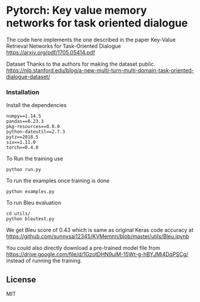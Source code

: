 # Pytorch: Key value memory networks for task oriented dialogue

The code here implements the one described in the paper Key-Value Retrieval Networks for Task-Oriented Dialogue <https://arxiv.org/pdf/1705.05414.pdf>


Dataset
Thanks to the authors for making the dataset public.
<https://nlp.stanford.edu/blog/a-new-multi-turn-multi-domain-task-oriented-dialogue-dataset/>

### Installation
Install the dependencies
```
numpy==1.14.5
pandas==0.23.3
pkg-resources==0.0.0
python-dateutil==2.7.3
pytz==2018.5
six==1.11.0
torch==0.4.0
```
To Run the training  use
```
python run.py
```

To run the examples once training is done

```
python examples.py
```

To run Bleu evaluation

```
cd utils/
python bleutest.py
```

We get Bleu score of 0.43 which is same as original Keras code accuracy at https://github.com/sunnysai12345/KVMemnn/blob/master/utils/Bleu.ipynb

You could also directly download a pre-trained model file from <https://drive.google.com/file/d/1GzotDHN9uiM-15Wt-g-hBYJMi4DqPSCg/> instead of running the training.

License
----

MIT
